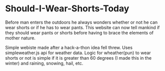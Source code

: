 # Should-I-Wear-Shorts-Today

Before man enters the outdoors he always wonders whether or not he can wear shorts or if he has to wear pants. 
This website can now tell mankind if they should wear pants or shorts before having to brace the elements of mother nature.

Simple webiste made after a hack-a-thon idea fell threw. Uses simpleweather.js api for weather data. 
Logic for wheather(pun) to wear shorts or not is simple if it is greater than 60 degrees (I made this in the winter) and 
raining, snowing, hail, etc. 
